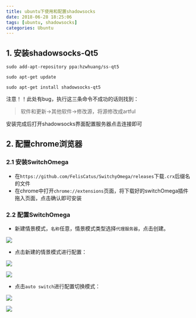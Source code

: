 ```yaml
---
title: ubuntu下使用和配置shadowsocks
date: 2018-06-28 18:25:06
tags: [ubuntu, shadowsocks]
categories: Ubuntu
---
```


## 1. 安装shadowsocks-Qt5

```shell
sudo add-apt-repository ppa:hzwhuang/ss-qt5
```

```shell
sudo apt-get update
```

```shell
sudo apt-get install shadowsocks-qt5
```

注意！！此处有bug，执行这三条命令不成功的话则找到：

> 软件和更新->其他软件->修改源，将源修改成artful

安装完成后打开shadowsocks界面配置服务器点击连接即可



## 2. 配置chrome浏览器

### 2.1 安装SwitchOmega

- 在`https://github.com/FelisCatus/SwitchyOmega/releases`下载`.crx`后缀名的文件
- 在chrome中打开`chrome://extensions`页面，将下载好的switchOmega插件拖入页面，点击确认即可安装

### 2.2 配置SwitchOmega

- 新建情景模式，`名称`任意，情景模式类型选择`代理服务器`，点击创建。

![](http://p1cjg886l.bkt.clouddn.com/1.png)

- 点击新建的情景模式进行配置：

  

![](http://p1cjg886l.bkt.clouddn.com/2-1.png)



![](http://p1cjg886l.bkt.clouddn.com/2-2.png)

- 点击`auto switch`进行配置切换模式：

![](http://p1cjg886l.bkt.clouddn.com/2018-05-22%2011-20-59%20%E7%9A%84%E5%B1%8F%E5%B9%95%E6%88%AA%E5%9B%BE.png)

![](http://p1cjg886l.bkt.clouddn.com/2018-05-22%2011-21-21%20%E7%9A%84%E5%B1%8F%E5%B9%95%E6%88%AA%E5%9B%BE.png)



